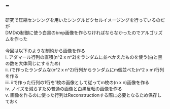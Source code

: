 # -
研究で圧縮センシングを用いたシングルピクセルイメージングを行っているのだが<br>
DMDの制御に使う白黒のbmp画像を作らなければならなかったのでアルゴリズムを作った
<br><br>
今回は以下のような制約から画像を作る<br>
i.   アダマール行列の直積(n^2 x n^2)をランダムに並べかえたものを使う(白と黒の数を大体同じにするため)<br>
ii.  iで作ったランダムな(n^2 x n^2)行列からランダムにm個並べた(n^2 x m)行列を作る<br>
iii.  iiで作った行列の1行を1枚の画像として従ってm枚の(n x n)画像を作る<br>
iv. ノイズを減らすため普通の画像と白黒反転の画像を作る<br>
v.  画像を作るのに使った行列はReconstructionする際に必要となるため保存しておく<br>
